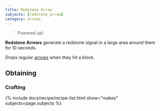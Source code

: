 ```yaml
---
title: Redstone Arrow
subjects: [redstone_arrow]
category: arrows
---
```

> Powered up!

**Redstone Arrows** generate a redstone signal in a large area around them for 10 seconds.

Drops regular [arrows](https://minecraft.fandom.com/wiki/Arrow) when they hit a block.

Obtaining
---------

### Crafting

{% include docs/recipe/recipe-list.html show="makes" subjects=page.subjects %}